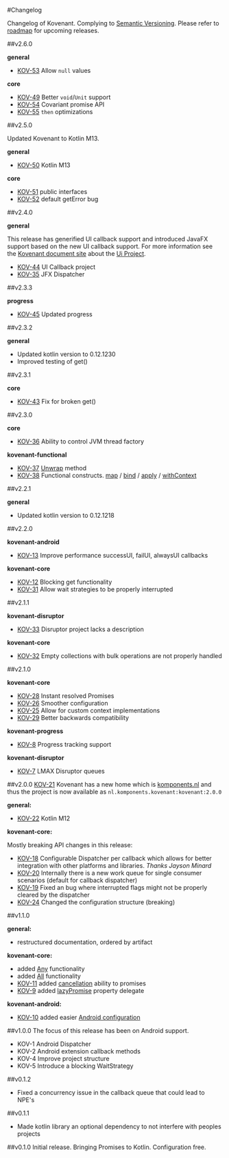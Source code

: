 #Changelog

Changelog of Kovenant. Complying to [Semantic Versioning](http://semver.org).
Please refer to [roadmap](roadmap.md) for upcoming releases.

##v2.6.0

**general**

* [KOV-53](http://issues.komponents.nl/youtrack/issue/KOV-53) Allow `null` values

**core**

* [KOV-49](http://issues.komponents.nl/youtrack/issue/KOV-49) Better `void`/`Unit` support
* [KOV-54](http://issues.komponents.nl/youtrack/issue/KOV-54) Covariant promise API
* [KOV-55](http://issues.komponents.nl/youtrack/issue/KOV-55) `then` optimizations

##v2.5.0

Updated Kovenant to Kotlin M13.

**general**

* [KOV-50](http://issues.komponents.nl/youtrack/issue/KOV-50) Kotlin M13

**core**

* [KOV-51](http://issues.komponents.nl/youtrack/issue/KOV-51) public interfaces
* [KOV-52](http://issues.komponents.nl/youtrack/issue/KOV-52) default getError bug


##v2.4.0

**general**

This release has generified UI callback support and introduced JavaFX support based on the new UI callback support.
For more information see the [Kovenant document site](http://kovenant.komponents.nl) about the 
[Ui Project](http://kovenant.komponents.nl/addons/ui/).

* [KOV-44](http://issues.komponents.nl/youtrack/issue/KOV-44) UI Callback project
* [KOV-35](http://issues.komponents.nl/youtrack/issue/KOV-35) JFX Dispatcher


##v2.3.3

**progress**

* [KOV-45](http://issues.komponents.nl/youtrack/issue/KOV-45) Updated progress

##v2.3.2

**general**

* Updated kotlin version to 0.12.1230
* Improved testing of get()

##v2.3.1

**core**

* [KOV-43](http://issues.komponents.nl/youtrack/issue/KOV-43) Fix for broken get()

##v2.3.0

**core**

* [KOV-36](http://issues.komponents.nl/youtrack/issue/KOV-36) Ability to control JVM thread factory

**kovenant-functional**

* [KOV-37](http://issues.komponents.nl/youtrack/issue/KOV-37) [Unwrap](http://kovenant.komponents.nl/api/functional_usage/#unwrap) method
* [KOV-38](http://issues.komponents.nl/youtrack/issue/KOV-38) Functional constructs. [map](http://kovenant.komponents.nl/api/functional_usage/#map)  / [bind](http://kovenant.komponents.nl/api/functional_usage/#bind)  / [apply](http://kovenant.komponents.nl/api/functional_usage/#apply)  / [withContext](http://kovenant.komponents.nl/api/functional_usage/#withcontext)  


##v2.2.1

**general**

* Updated kotlin version to 0.12.1218


##v2.2.0

**kovenant-android**

* [KOV-13](http://issues.komponents.nl/youtrack/issue/KOV-13) Improve performance successUI, failUI, alwaysUI callbacks

**kovenant-core**

* [KOV-12](http://issues.komponents.nl/youtrack/issue/KOV-12) Blocking get functionality
* [KOV-31](http://issues.komponents.nl/youtrack/issue/KOV-31) Allow wait strategies to be properly interrupted


##v2.1.1

**kovenant-disruptor**

* [KOV-33](http://issues.komponents.nl/youtrack/issue/KOV-33) Disruptor project lacks a description

**kovenant-core**

* [KOV-32](http://issues.komponents.nl/youtrack/issue/KOV-32) Empty collections with bulk operations are not properly handled

##v2.1.0

**kovenant-core**

* [KOV-28](http://issues.komponents.nl/youtrack/issue/KOV-28) Instant resolved Promises
* [KOV-26](http://issues.komponents.nl/youtrack/issue/KOV-26) Smoother configuration
* [KOV-25](http://issues.komponents.nl/youtrack/issue/KOV-25) Allow for custom context implementations
* [KOV-29](http://issues.komponents.nl/youtrack/issue/KOV-29) Better backwards compatibility


**kovenant-progress**

* [KOV-8](http://issues.komponents.nl/youtrack/issue/KOV-8) Progress tracking support

**kovenant-disruptor**

* [KOV-7](http://issues.komponents.nl/youtrack/issue/KOV-7) LMAX Disruptor queues

##v2.0.0
[KOV-21](http://issues.komponents.nl/youtrack/issue/KOV-21) Kovenant has a new home which is [komponents.nl](http://komponents.nl) and thus the project is now available as `nl.komponents.kovenant:kovenant:2.0.0`

**general:**

* [KOV-22](http://issues.komponents.nl/youtrack/issue/KOV-22) Kotlin M12

**kovenant-core:**

Mostly breaking API changes in this release:

* [KOV-18](http://issues.komponents.nl/youtrack/issue/KOV-18) Configurable Dispatcher per callback which allows for better integration with other platforms and libraries. _Thanks Jayson Minard_ 
* [KOV-20](http://issues.komponents.nl/youtrack/issue/KOV-20) Internally there is a new work queue for single consumer scenarios (default for callback dispatcher)
* [KOV-19](http://issues.komponents.nl/youtrack/issue/KOV-19) Fixed an bug where interrupted flags might not be properly cleared by the dispatcher
* [KOV-24](http://issues.komponents.nl/youtrack/issue/KOV-24) Changed the configuration structure (breaking)

##v1.1.0

**general:**

* restructured documentation, ordered by artifact

**kovenant-core:**

* added [Any](api/core_usage.md#any) functionality
* added [All](api/core_usage.md#all) functionality
* [KOV-11](http://issues.komponents.nl/youtrack/issue/KOV-11) added [cancellation](api/core_usage.md#cancel) ability to promises 
* [KOV-9](http://issues.komponents.nl/youtrack/issue/KOV-9) added [lazyPromise](api/core_usage.md#lazy-promise) property delegate

**kovenant-android:**

* [KOV-10](http://issues.komponents.nl/youtrack/issue/KOV-10) added easier [Android configuration](android/config.md)

##v1.0.0
The focus of this release has been on Android support.

* KOV-1 Android Dispatcher
* KOV-2 Android extension callback methods
* KOV-4 Improve project structure
* KOV-5 Introduce a blocking WaitStrategy

##v0.1.2

* Fixed a concurrency issue in the callback queue that could lead to NPE's 

##v0.1.1

* Made kotlin library an optional dependency to not interfere with peoples projects

##v0.1.0
Initial release.
Bringing Promises to Kotlin. Configuration free.